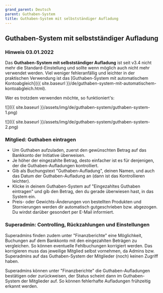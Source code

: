 ```yaml
---
grand_parent: Deutsch
parent: Guthaben-System
title: Guthaben-System mit selbstständiger Aufladung
---
```


## Guthaben-System mit selbstständiger Aufladung

### Hinweis 03.01.2022
Das **Guthaben-System mit selbstständiger Aufladung** ist seit v3.4 nicht mehr die Standard-Einstellung und sollte wenn möglich auch nicht mehr verwendet werden. Viel weniger fehleranfällig und leichter in der praktischen Verwendung ist das [Guthaben-System mit automatischem Kontoabgleich]({{ site.baseurl }}/de/guthaben-system-mit-automatischem-kontoabgleich.html).

Wer es trotzdem verwenden möchte, so funktioniert's:

![]({{ site.baseurl }}/assets/img/de/guthaben-system/guthaben-system-1.png)

![]({{ site.baseurl }}/assets/img/de/guthaben-system/guthaben-system-2.png)

### Mitglied: Guthaben eintragen
* Um Guthaben aufzuladen, zuerst den gewünschten Betrag auf das Bankkonto der Initiative überweisen.
* Je höher der eingezahlte Betrag, desto einfacher ist es für denjenigen, der die Guthaben-Aufladungen kontrolliert.
* Gib als Buchungstext "Guthaben-Aufladung", deinen Namen, und auch das Datum der Guthaben-Aufladung an (dann ist das Kontrollieren leichter).
* Klicke in deinem Guthaben-System auf "Eingezahltes Guthaben eintragen" und gib den Betrag, den du gerade überwiesen hast, in das System ein.
* Preis- oder Gewichts-Änderungen von bestellten Produkten und Stornierungen werden dir automatisch gutgeschrieben bzw. abgezogen. Du wirdst darüber gesondert per E-Mail informiert.

### Superadmin: Controlling, Rückzahlungen und Einstellungen
Superadmins finden zudem unter "Finanzberichte" eine Möglichkeit, Buchungen auf dem Bankkonto mit den eingezahlten Beträgen zu vergleichen. So können eventuelle Fehlbuchungen korrigiert werden. Das korrigieren muss das jeweilige Mitglied selbst vornehmen, da Admins bzw. Superadmins auf das Guthaben-System der Mitglieder (noch) keinen Zugriff haben.

Superadmins können unter "Finanzberichte" die Guthaben-Aufladungen bestätigen oder zurückweisen, der Status scheint dann im Guthaben-System der Mitglieder auf. So können fehlerhafte Aufladungen frühzeitig erkannt werden.

